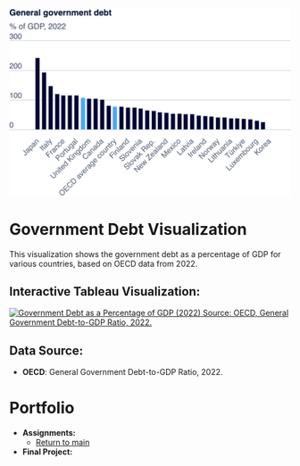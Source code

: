![Government Debt Chart](export-2024-09-09T20_05_33.409Z.png)

# Government Debt Visualization

This visualization shows the government debt as a percentage of GDP for various countries, based on OECD data from 2022.

## Interactive Tableau Visualization:

<div class='tableauPlaceholder' id='viz1725916286512' style='position: relative'>
  <noscript>
    <a href='#'>
      <img alt='Government Debt as a Percentage of GDP (2022) Source: OECD, General Government Debt-to-GDP Ratio, 2022.' 
           src='https://public.tableau.com/static/images/Bo/Book1_17259162460720/OECD-Debt-to-GDPRatiobyCountry/1_rss.png' 
           style='border: none' />
    </a>
  </noscript>
  <object class='tableauViz' style='display:none;'>
    <param name='host_url' value='https%3A%2F%2Fpublic.tableau.com%2F' />
    <param name='embed_code_version' value='3' />
    <param name='site_root' value='' />
    <param name='name' value='Book1_17259162460720/OECD-Debt-to-GDPRatiobyCountry' />
    <param name='tabs' value='no' />
    <param name='toolbar' value='yes' />
    <param name='static_image' value='https://public.tableau.com/static/images/Bo/Book1_17259162460720/OECD-Debt-to-GDPRatiobyCountry/1.png' />
    <param name='animate_transition' value='yes' />
    <param name='display_static_image' value='yes' />
    <param name='display_spinner' value='yes' />
    <param name='display_overlay' value='yes' />
    <param name='display_count' value='yes' />
    <param name='language' value='en-US' />
    <param name='filter' value='publish=yes' />
  </object>
</div>

<script type='text/javascript'>
  var divElement = document.getElementById('viz1725916286512');
  var vizElement = divElement.getElementsByTagName('object')[0];
  vizElement.style.width='100%';
  vizElement.style.height=(divElement.offsetWidth * 0.75) + 'px';
  var scriptElement = document.createElement('script');
  scriptElement.src = 'https://public.tableau.com/javascripts/api/viz_v1.js';
  vizElement.parentNode.insertBefore(scriptElement, vizElement);
</script>

## Data Source:
- **OECD**: General Government Debt-to-GDP Ratio, 2022.

# Portfolio
- **Assignments:**
  - [Return to main](readme.md)
- **Final Project:**
